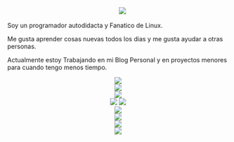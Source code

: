 <div align="center">  
    <img src="https://readme-typing-svg.herokuapp.com?font=Fira+Code&weight=500&size=40&pause=1000&color=00A6ED&center=true&vCenter=true&width=560&height=70&lines=Hello%21+I%27m+Astro☄%21+%F0%9F%91%8B">  
</div>

Soy un programador autodidacta y Fanatico de Linux.

Me gusta aprender cosas nuevas todos los dias y me gusta ayudar a otras personas.

Actualmente estoy Trabajando en mi Blog Personal y en proyectos menores para cuando tengo menos tiempo.

<div align="center">  
    <img src="http://github-profile-summary-cards.vercel.app/api/cards/profile-details?username=AstroDev07&theme=slateorange" />  
  </div>


<div align="center">  
    <img src="https://github-readme-stats.vercel.app/api/top-langs/?username=AstroDev07&langs_count=5&theme=great-gatsby">  
  </div>


<div align="center">  
    <img src="https://github-readme-streak-stats.herokuapp.com?user=AstroDev07&theme=rising-sun&hide_border=true" />  
  </div>

<div align="center">  
    <img src="http://github-profile-summary-cards.vercel.app/api/cards/stats?username=AstroDev07&theme=slateorange" />  
    <img src="http://github-profile-summary-cards.vercel.app/api/cards/most-commit-language?username=AstroDev07&theme=slateorange" />  
  </div> 

<div align="center">  
    <img src="https://img.shields.io/badge/Languages:-blue" />  
  </div>

<div align="center">  
    <img src="https://skillicons.dev/icons?i=c,cpp,bash,js,nodejs,php,html,express,css&perline=3" />  
  </div>  

<div align="center">  
    <img src="https://img.shields.io/badge/Development:-blue" />  
  </div>  
  
  <div align="center">  
    <img src="https://skillicons.dev/icons?i=git,linux,github" />   
  </div>